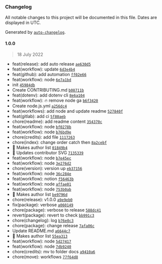 ### Changelog

All notable changes to this project will be documented in this file. Dates are displayed in UTC.

Generated by [`auto-changelog`](https://github.com/CookPete/auto-changelog).

#### 1.0.0

> 18 July 2022

- feat(release): add auto release [`ae630d5`](https://github.com/Mikaleb/Bing-Daily-Notion-cover/commit/ae630d58b527897651d25f4580cf2dcdaa27e865)
- feat(workflow): update [`6d3e4b4`](https://github.com/Mikaleb/Bing-Daily-Notion-cover/commit/6d3e4b45fb7c4a61f65f196df78da9403ec3a3fc)
- feat(github): add automation [`ff02e66`](https://github.com/Mikaleb/Bing-Daily-Notion-cover/commit/ff02e667d5791eb090fdd8f6690880bafa1e64b4)
- feat(workflow): node [`6e7a1bd`](https://github.com/Mikaleb/Bing-Daily-Notion-cover/commit/6e7a1bd1e89bf21853cb6e09cfca8ffd6a9568b0)
- init [`45984db`](https://github.com/Mikaleb/Bing-Daily-Notion-cover/commit/45984db5ad066532383bc5f09ff9daa39a016670)
- Create CONTRIBUTING.md [`b08711b`](https://github.com/Mikaleb/Bing-Daily-Notion-cover/commit/b08711b8146eacae4996915a456d0820a55575ff)
- feat(dotenv): add dotenv cli [`8e6a104`](https://github.com/Mikaleb/Bing-Daily-Notion-cover/commit/8e6a1044bc247ca38b22e304fb3f9808f23293ea)
- feat(workflow): :fire: remove node ga [`b6f3420`](https://github.com/Mikaleb/Bing-Daily-Notion-cover/commit/b6f3420bced58c4b5f37651edd0488d95cc6f62d)
- Create node.js.yml [`a256dc4`](https://github.com/Mikaleb/Bing-Daily-Notion-cover/commit/a256dc458dec76715adbc29c425dded0420638fc)
- feat(workflows): add node and update readme [`527840f`](https://github.com/Mikaleb/Bing-Daily-Notion-cover/commit/527840f1c5e35537e81ecbb5ecebdda2007d0afb)
- feat(gitlab): add ci [`5f80aeb`](https://github.com/Mikaleb/Bing-Daily-Notion-cover/commit/5f80aebfe19c6fa285241c0c914c9adff53a43ab)
- chore(readme): add readme content [`354370c`](https://github.com/Mikaleb/Bing-Daily-Notion-cover/commit/354370c68642ece602272467b8640930cc6da764)
- feat(workflow): node [`bf0278b`](https://github.com/Mikaleb/Bing-Daily-Notion-cover/commit/bf0278b64eddfe31e134a0d7b530c7b051aa6aa2)
- feat(workflow): node [`b76bd9e`](https://github.com/Mikaleb/Bing-Daily-Notion-cover/commit/b76bd9e874a45f4a849e7bc54fb388fe7f780fdb)
- chore(credits): add file [`1117263`](https://github.com/Mikaleb/Bing-Daily-Notion-cover/commit/11172630882f12c0fce8b36037915f04698bbf0b)
- chore(index): change order catch then [`8a2cebf`](https://github.com/Mikaleb/Bing-Daily-Notion-cover/commit/8a2cebfe36f054c82edf7cee8882c51f25787ae4)
- :blue_heart: Makes author list [`01849b4`](https://github.com/Mikaleb/Bing-Daily-Notion-cover/commit/01849b4bdbacf33d956e292adee4d62d0ca6dbef)
- :blue_heart: Updates contributor SVG [`7135339`](https://github.com/Mikaleb/Bing-Daily-Notion-cover/commit/713533986417a11ef51e122fc8850f1be6e0fb30)
- feat(workflow): node [`b7e45ec`](https://github.com/Mikaleb/Bing-Daily-Notion-cover/commit/b7e45ece4be3e1e74d4759b9036cf4f8c889b691)
- feat(workflow): node [`3e276d2`](https://github.com/Mikaleb/Bing-Daily-Notion-cover/commit/3e276d2d3420ab5a4e12ff760ea975ad164e6dc9)
- chore(version): version up [`eb37156`](https://github.com/Mikaleb/Bing-Daily-Notion-cover/commit/eb37156f6a014fbd1393e36a89020def5695d64e)
- feat(workflow): node [`36c284e`](https://github.com/Mikaleb/Bing-Daily-Notion-cover/commit/36c284efc669ea0b115d72ef9f630c747d1b465b)
- feat(workflow): notion [`f56463b`](https://github.com/Mikaleb/Bing-Daily-Notion-cover/commit/f56463bf27d247015f1e6dbc1e1865a3b9ce7a64)
- feat(workflow): node [`affae01`](https://github.com/Mikaleb/Bing-Daily-Notion-cover/commit/affae01c7801a5bd8754b3bd7c97756f549b1bae)
- feat(workflow): node [`753b0ab`](https://github.com/Mikaleb/Bing-Daily-Notion-cover/commit/753b0abe412947f0dd8697c677519d974596f2db)
- :blue_heart: Makes author list [`be9796d`](https://github.com/Mikaleb/Bing-Daily-Notion-cover/commit/be9796dd723f751d81593e8d64b8bcbd570e88d3)
- chore(release): v1.0.0 [`a9e9eb0`](https://github.com/Mikaleb/Bing-Daily-Notion-cover/commit/a9e9eb08c5fd1f8b6d1f01fc31cb0bbeffaf1e97)
- fix(package): verbose [`a060149`](https://github.com/Mikaleb/Bing-Daily-Notion-cover/commit/a060149944bce83063ca9355b47aff2953b4fcf6)
- chore(package): verbose to release [`588dc41`](https://github.com/Mikaleb/Bing-Daily-Notion-cover/commit/588dc41db5963f2b7fe50c07891a1a16a032b11b)
- revert(package): revert to check [`bb991c3`](https://github.com/Mikaleb/Bing-Daily-Notion-cover/commit/bb991c3b72866be93c1bcdd45c96b402f28d817c)
- chore(changelog): log [`b76e0c3`](https://github.com/Mikaleb/Bing-Daily-Notion-cover/commit/b76e0c3f76cf974ab0ed5b742db088b0358d050b)
- chore(package): change release [`7afa06c`](https://github.com/Mikaleb/Bing-Daily-Notion-cover/commit/7afa06c19bb0d9fea4da3a14e5764d1ec941e8be)
- Update README.md [`a6644c7`](https://github.com/Mikaleb/Bing-Daily-Notion-cover/commit/a6644c71efded1844d9fec5fd2b7ce4a5d76dc85)
- :blue_heart: Makes author list [`55ea313`](https://github.com/Mikaleb/Bing-Daily-Notion-cover/commit/55ea313d12bf698b02df92f40d89b34177937582)
- feat(workflow): node [`5d27417`](https://github.com/Mikaleb/Bing-Daily-Notion-cover/commit/5d27417f986d39cf4acc6571785e89096c7662d5)
- feat(workflow): node [`7db9240`](https://github.com/Mikaleb/Bing-Daily-Notion-cover/commit/7db9240d1e77732cea610b19f1c91039aff245f1)
- chore(credits): mv to folder docs [`a9410a6`](https://github.com/Mikaleb/Bing-Daily-Notion-cover/commit/a9410a6df2802570cc174c12272f2b90a537f6b4)
- chore(move): workflows [`77f64d8`](https://github.com/Mikaleb/Bing-Daily-Notion-cover/commit/77f64d8f9ef25ee33782d20bd20b0d71c5ebb924)
